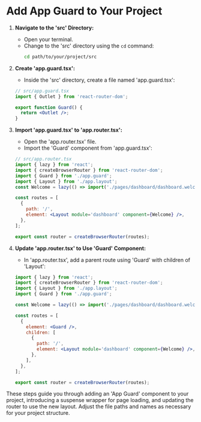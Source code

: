 # Add App Guard to Your Project

1. **Navigate to the 'src' Directory:**

   - Open your terminal.
   - Change to the 'src' directory using the `cd` command:
     ```bash
     cd path/to/your/project/src
     ```

2. **Create 'app.guard.tsx':**

   - Inside the 'src' directory, create a file named 'app.guard.tsx':

   ```jsx
   // src/app.guard.tsx
   import { Outlet } from 'react-router-dom';

   export function Guard() {
     return <Outlet />;
   }
   ```

3. **Import 'app.guard.tsx' to 'app.router.tsx':**

   - Open the 'app.router.tsx' file.
   - Import the 'Guard' component from 'app.guard.tsx':

   ```jsx
   // src/app.router.tsx
   import { lazy } from 'react';
   import { createBrowserRouter } from 'react-router-dom';
   import { Guard } from './app.guard';
   import { Layout } from './app.layout';
   const Welcome = lazy(() => import('./pages/dashboard/dashboard.welcome'));

   const routes = [
     {
       path: '/',
       element: <Layout module='dashboard' component={Welcome} />,
     },
   ];

   export const router = createBrowserRouter(routes);
   ```

4. **Update 'app.router.tsx' to Use 'Guard' Component:**

   - In 'app.router.tsx', add a parent route using 'Guard' with children of 'Layout':

   ```jsx
   import { lazy } from 'react';
   import { createBrowserRouter } from 'react-router-dom';
   import { Layout } from './app.layout';
   import { Guard } from './app.guard';

   const Welcome = lazy(() => import('./pages/dashboard/dashboard.welcome'));

   const routes = [
     {
       element: <Guard />,
       children: [
         {
           path: '/',
           element: <Layout module='dashboard' component={Welcome} />,
         },
       ],
     },
   ];

   export const router = createBrowserRouter(routes);
   ```

These steps guide you through adding an 'App Guard' component to your project, introducing a suspense wrapper for page loading, and updating the router to use the new layout. Adjust the file paths and names as necessary for your project structure.
